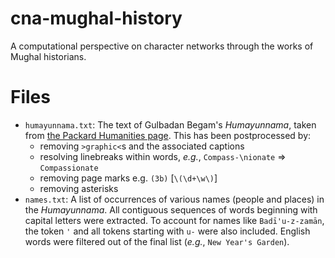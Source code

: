 # cna-mughal-history
A computational perspective on character networks through the works of Mughal historians.

# Files
* `humayunnama.txt`: The text of Gulbadan Begam's *Humayunnama*, taken from [the Packard Humanities page](https://persian.packhum.org/main). This has been postprocessed by:
    - removing `>graphic<`s and the associated captions
    - resolving linebreaks within words, *e.g.*, `Compass-\nionate` => `Compassionate`
    - removing page marks e.g. `(3b)` [`\(\d+\w\)`]
    - removing asterisks
* `names.txt`: A list of occurrences of various names (people and places) in the *Humayunnama*. All contiguous sequences of words beginning with capital letters were extracted. To account for names like `Badī'u-z-zamān`, the token `'` and all tokens starting with `u-` were also included. English words were filtered out of the final list (*e.g.*, `New Year's Garden`).